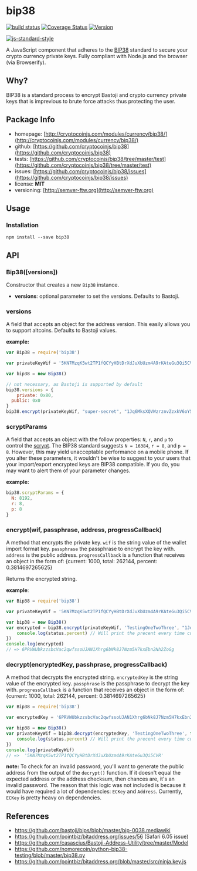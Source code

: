 bip38
=====

[![build status](https://secure.travis-ci.org/bastojijs/bip38.svg)](http://travis-ci.org/bastojijs/bip38)
[![Coverage Status](https://img.shields.io/coveralls/cryptocoinjs/bip38.svg)](https://coveralls.io/r/cryptocoinjs/bip38)
[![Version](http://img.shields.io/npm/v/bip38.svg)](https://www.npmjs.org/package/bip38)

[![js-standard-style](https://cdn.rawgit.com/feross/standard/master/badge.svg)](https://github.com/feross/standard)

A JavaScript component that adheres to the [BIP38](https://github.com/bastoji/bips/blob/master/bip-0038.mediawiki) standard to secure your crypto currency private keys. Fully compliant with Node.js and the browser (via Browserify).


Why?
----

BIP38 is a standard process to encrypt Bastoji and crypto currency private keys that is imprevious to brute force attacks thus protecting the user.


Package Info
------------
- homepage: [http://cryptocoinjs.com/modules/currency/bip38/](http://cryptocoinjs.com/modules/currency/bip38/)
- github: [https://github.com/cryptocoinjs/bip38](https://github.com/cryptocoinjs/bip38)
- tests: [https://github.com/cryptocoinjs/bip38/tree/master/test](https://github.com/cryptocoinjs/bip38/tree/master/test)
- issues: [https://github.com/cryptocoinjs/bip38/issues](https://github.com/cryptocoinjs/bip38/issues)
- license: **MIT**
- versioning: [http://semver-ftw.org](http://semver-ftw.org)


Usage
-----

### Installation

    npm install --save bip38


API
---

### Bip38([versions])

Constructor that creates a new `Bip38` instance. 

- **versions**: optional parameter to set the versions. Defaults to Bastoji.


### versions

A field that accepts an object for the address version. This easily allows you to support altcoins. Defaults to Bastoji values.


**example:**

```js
var Bip38 = require('bip38')

var privateKeyWif = '5KN7MzqK5wt2TP1fQCYyHBtDrXdJuXbUzm4A9rKAteGu3Qi5CVR'

var bip38 = new Bip38()

// not necessary, as Bastoji is supported by default
bip38.versions = {
	private: 0x80, 
  public: 0x0
}
bip38.encrypt(privateKeyWif, "super-secret", "1Jq6MksXQVWzrznvZzxkV6oY57oWXD9TXB"})
```

### scryptParams

A field that accepts an object with the follow properties: `N`, `r`, and `p` to control the [scrypt](https://github.com/cryptocoinjs/scryptsy). The
BIP38 standard suggests `N = 16384`, `r = 8`, and `p = 8`. However, this may yield unacceptable performance on a mobile phone. If you alter these parameters, it wouldn't be wise to suggest to your users that your import/export encrypted keys are BIP38 compatible. If you do, you may want to alert them of your parameter changes.

**example:**

```js
bip38.scryptParams = {
  N: 8192, 
  r: 8, 
  p: 8
}
```


### encrypt(wif, passphrase, address, progressCallback)

A method that encrypts the private key. `wif` is the string value of the wallet import format key. `passphrase` the passphrase to encrypt the key with. `address` is the public address.
`progressCallback` is a function that receives an object in the form of: 
{current: 1000, total: 262144, percent: 0.3814697265625}


Returns the encrypted string.

**example**:

```js
var Bip38 = require('bip38')

var privateKeyWif = '5KN7MzqK5wt2TP1fQCYyHBtDrXdJuXbUzm4A9rKAteGu3Qi5CVR'

var bip38 = new Bip38()
var encrypted = bip38.encrypt(privateKeyWif, 'TestingOneTwoThree', "1Jq6MksXQVWzrznvZzxkV6oY57oWXD9TXB", function (status) {
    console.log(status.percent) // Will print the precent every time current increases by 1000
})
console.log(encrypted) 
// => 6PRVWUbkzzsbcVac2qwfssoUJAN1Xhrg6bNk8J7Nzm5H7kxEbn2Nh2ZoGg
```


### decrypt(encryptedKey, passhprase, progressCallback)

A method that decrypts the encrypted string. `encryptedKey` is the string value of the encrypted key. `passphrase` is the passphrase to decrypt the key with.
`progressCallback` is a function that receives an object in the form of: 
{current: 1000, total: 262144, percent: 0.3814697265625}


```js
var Bip38 = require('bip38')

var encryptedKey = '6PRVWUbkzzsbcVac2qwfssoUJAN1Xhrg6bNk8J7Nzm5H7kxEbn2Nh2ZoGg'

var bip38 = new Bip38()
var privateKeyWif = bip38.decrypt(encryptedKey, 'TestingOneTwoThree', function (status) {
    console.log(status.percent) // Will print the precent every time current increases by 1000
})
console.log(privateKeyWif) 
// =>  '5KN7MzqK5wt2TP1fQCYyHBtDrXdJuXbUzm4A9rKAteGu3Qi5CVR'
```

**note:** To check for an invalid password, you'll want to generate the public address from the output of the `decrypt()` function. If it doesn't equal the expected address or the address checksum, then chances are, it's an invalid password. The reason that this logic was not included is because it would have required a lot of dependencies: `ECKey` and `Address`. Currently, `ECKey` is pretty heavy on dependencies.



References
----------
- https://github.com/bastoji/bips/blob/master/bip-0038.mediawiki
- https://github.com/pointbiz/bitaddress.org/issues/56 (Safari 6.05 issue)
- https://github.com/casascius/Bastoji-Address-Utility/tree/master/Model
- https://github.com/nomorecoin/python-bip38-testing/blob/master/bip38.py
- https://github.com/pointbiz/bitaddress.org/blob/master/src/ninja.key.js 

